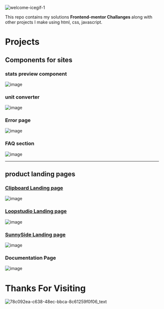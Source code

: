 
![welcome-icegif-1](https://user-images.githubusercontent.com/96977189/177132423-3a4513a1-d3b6-4bcc-83ca-12775a490b74.gif)


This repo contains my solutions <strong>Frontend-mentor Challanges </strong> along with other projects I make using html, css, javascript.


# Projects 

## Components for sites

### stats preview component
![image](https://user-images.githubusercontent.com/96977189/177132913-09ed2dd9-ac1d-4564-a731-a544e50581c9.png)

### unit converter 
![image](https://user-images.githubusercontent.com/96977189/176180796-2e38320a-cbd2-4ebb-af1f-873d6ce563b1.png)

### Error page
![image](https://user-images.githubusercontent.com/96977189/177134162-68d895c2-90af-4920-8f3e-cdc35cdad2e0.png)

### FAQ section
![image](https://user-images.githubusercontent.com/96977189/184291722-61b3ca0a-c024-401c-81e0-bc7034fae018.png)



<hr>

## product landing pages

### <a href="https://cliplanding.netlify.app/">Clipboard Landing page</a>
![image](https://user-images.githubusercontent.com/96977189/176180984-04d42915-f77b-4fdc-ae18-b67f799d02f7.png)



### <a href="https://loopstud.netlify.app/">Loopstudio Landing page</a>
![image](https://user-images.githubusercontent.com/96977189/176181121-1dd6f8cf-25cf-4d0f-a950-c9a9b7ee823c.png)



### [SunnySide Landing page](https://sunnybyami.netlify.app/)
![image](https://user-images.githubusercontent.com/96977189/176181168-88d94508-350d-4bcc-a6cb-8a2663e5e304.png)


### Documentation Page
![image](https://user-images.githubusercontent.com/96977189/177134024-5e85cb46-5496-4dc9-94a6-753d6c5eef15.png)




# Thanks For Visiting
![78c092ea-c638-48ec-bbca-8c61259f0f06_text](https://user-images.githubusercontent.com/96977189/177135715-2ce6b844-0f18-49e9-a15a-d2e0147400a2.gif)

